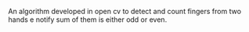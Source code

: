 An algorithm developed in open cv to detect and count fingers from two hands e notify sum of them is either odd or even.